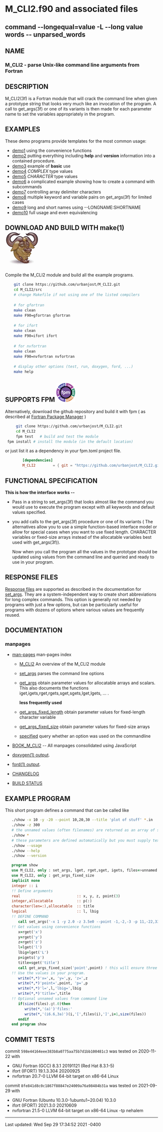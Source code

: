 # M_CLI2.f90 and associated files
<!--
![parse](docs/images/parse.png)
-->
##  command --longequal=value -L --long value words -- unparsed_words

## NAME
### M_CLI2 - parse Unix-like command line arguments from Fortran

## DESCRIPTION
   M_CLI2(3f) is a Fortran module that will crack the command line when
   given a prototype string that looks very much like an invocation of
   the program. A call to get_args(3f) or one of its variants is then
   made for each parameter name to set the variables appropriately in
   the program.

## EXAMPLES
These demo programs provide templates for the most common usage:
- [demo1](example/demo1.f90) using the convenience functions
- [demo2](example/demo2.f90) putting everything including **help** and **version** information into a contained procedure.
- [demo3](example/demo3.f90) example of **basic** use
- [demo4](example/demo4.f90) _COMPLEX_ type values
- [demo5](example/demo5.f90) _CHARACTER_ type values
- [demo6](example/demo6.f90) a complicated example showing how to create a command with subcommands
- [demo7](example/demo7.f90) controlling array delimiter characters
- [demo8](example/demo8.f90) multiple keyword and variable pairs on get_args(3f) for limited cases
- [demo9](example/demo9.f90) long and short names using  --LONGNAME:SHORTNAME
- [demo10](example/demo10.f90) full usage and even equivalencing

## DOWNLOAD AND BUILD WITH make(1)![gmake](docs/images/gnu.gif)
   Compile the M_CLI2 module and build all the example programs.
   ```bash
       git clone https://github.com/urbanjost/M_CLI2.git
       cd M_CLI2/src
       # change Makefile if not using one of the listed compilers
     
       # for gfortran
       make clean
       make F90=gfortran gfortran
     
       # for ifort
       make clean
       make F90=ifort ifort

       # for nvfortran
       make clean
       make F90=nvfortran nvfortran

       # display other options (test, run, doxygen, ford, ...)
       make help 
   ```

## SUPPORTS FPM ![parse](docs/images/fpm_logo.gif) 
   Alternatively, download the github repository and build it with
   fpm ( as described at [Fortran Package Manager](https://github.com/fortran-lang/fpm) )

   ```bash
        git clone https://github.com/urbanjost/M_CLI2.git
        cd M_CLI2
        fpm test   # build and test the module
	fpm install # install the module (in the default location)
   ```

   or just list it as a dependency in your fpm.toml project file.

```toml
        [dependencies]
        M_CLI2        = { git = "https://github.com/urbanjost/M_CLI2.git" }
```

## FUNCTIONAL SPECIFICATION
**This is how the interface works --**

* Pass in a string to set_args(3f) that looks almost like the command
  you would use to execute the program except with all keywords and
  default values specified.

* you add calls to the get_args(3f) procedure or one of its variants (
  The alternatives allow you to use a simple function-based interface
  model or allow for special cases when you want to use fixed length.
  CHARACTER variables or fixed-size arrays instead of the allocatable
  variables best used with get_args(3f)).

  Now when you call the program all the values in the prototype should
  be updated using values from the command line and queried and ready
  to use in your program.

## RESPONSE FILES
[Response files](response.md) are supported as described in the documentation for
[set_args](https://urbanjost.github.io/M_CLI2/set_args.3m_cli2.html).
They are a system-independent way to create short abbreviations for long
complex commands. This option is generally not needed by programs with
just a few options, but can be particularly useful for programs with
dozens of options where various values are frequently reused.

## DOCUMENTATION
### manpages
- [man-pages](https://urbanjost.github.io/M_CLI2/man3.html)
  man-pages index
   + [M_CLI2](https://urbanjost.github.io/M_CLI2/M_CLI2.3m_cli2.html)
     An overview of the M_CLI2 module
   + [set_args](https://urbanjost.github.io/M_CLI2/set_args.3m_cli2.html)
     parses the command line options
   + [get_args](https://urbanjost.github.io/M_CLI2/get_args.3m_cli2.html)
     obtain parameter values for allocatable arrays and scalars.
     This also documents the functions iget,igets,rget,rgets,sget,sgets,lget,lgets, ... .

     **less frequently used**
   + [get_args_fixed_length](https://urbanjost.github.io/M_CLI2/get_args_fixed_length.3m_cli2.html)
     obtain parameter values for fixed-length character variable
   + [get_args_fixed_size](https://urbanjost.github.io/M_CLI2/get_args_fixed_size.3m_cli2.html)
     obtain parameter values for fixed-size arrays
   + [specified](https://urbanjost.github.io/M_CLI2/specified.3m_cli2.html)
     query whether an option was used on the commandline

- [BOOK_M_CLI2](https://urbanjost.github.io/M_CLI2/BOOK_M_CLI2.html) -- All manpages consolidated using JavaScript
- [doxygen(1) output](https://urbanjost.github.io/M_CLI2/doxygen_out/html/index.html).
- [ford(1) output](https://urbanjost.github.io/M_CLI2/fpm-ford/index.html).
- [CHANGELOG](docs/CHANGELOG.md)
- [BUILD STATUS](docs/STATUS.md)

## EXAMPLE PROGRAM
This short program defines a command that can be called like

```bash
   ./show -x 10 -y -20 --point 10,20,30 --title 'plot of stuff' *.in
   ./show -z 300
   # the unnamed values (often filenames) are returned as an array of strings
   ./show *
   # these parameters are defined automatically but you must supply text for --version to be useful.
   ./show --usage
   ./show --help
   ./show --version
```
```fortran
   program show
   use M_CLI2, only : set_args, lget, rget,sget, igets, files=>unnamed
   use M_CLI2, only : get_args_fixed_size
   implicit none
   integer :: i
   !! Define arguments
   real                          :: x, y, z, point(3)
   integer,allocatable           :: p(:)
   character(len=:),allocatable  :: title
   logical                       :: l, lbig
   !! DEFINE COMMAND
      call set_args('-x 1 -y 2.0 -z 3.5e0 --point -1,-2,-3 -p 11,-22,33 --title "my title" -l F -L F')
   !! Get values using convenience functions
      x=rget('x') 
      y=rget('y') 
      z=rget('z')
      l=lget('l')
      lbig=lget('L')
      p=igets('p')
      title=sget('title')
      call get_args_fixed_size('point',point) ! this will ensure three values are specified
   !! Use the values in your program.
      write(*,*)'x=',x, 'y=',y, 'z=',z
      write(*,*)'point=',point, 'p=',p
      write(*,*)'l=',l,'lbig=',lbig
      write(*,*)'title=',title
   !! Optional unnamed values from command line
      if(size(files).gt.0)then
         write(*,'(a)')'files:'
         write(*,'(i6.6,3a)')(i,'[',files(i),']',i=1,size(files))
      endif
   end program show
```
## COMMIT TESTS ##

commit `598e44164eee383b8a0775aa75b7d1bb100481c3` was tested on 2020-11-22 with
 + GNU Fortran (GCC) 8.3.1 20191121 (Red Hat 8.3.1-5)
 + ifort (IFORT) 19.1.3.304 20200925
 + nvfortran 20.7-0 LLVM 64-bit target on x86-64 Linux

commit `8fe841d8c0c1867f88847e24009a76a98484b31a` was tested on 2021-09-29 with
 + GNU Fortran (Ubuntu 10.3.0-1ubuntu1~20.04) 10.3.0
 + ifort (IFORT) 2021.3.0 20210609
 + nvfortran 21.5-0 LLVM 64-bit target on x86-64 Linux -tp nehalem 
---
Last updated:   Wed Sep 29 17:34:52 2021 -0400

